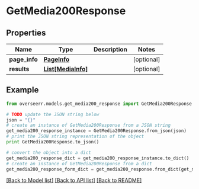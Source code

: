 # GetMedia200Response


## Properties
Name | Type | Description | Notes
------------ | ------------- | ------------- | -------------
**page_info** | [**PageInfo**](PageInfo.md) |  | [optional] 
**results** | [**List[MediaInfo]**](MediaInfo.md) |  | [optional] 

## Example

```python
from overseerr.models.get_media200_response import GetMedia200Response

# TODO update the JSON string below
json = "{}"
# create an instance of GetMedia200Response from a JSON string
get_media200_response_instance = GetMedia200Response.from_json(json)
# print the JSON string representation of the object
print GetMedia200Response.to_json()

# convert the object into a dict
get_media200_response_dict = get_media200_response_instance.to_dict()
# create an instance of GetMedia200Response from a dict
get_media200_response_form_dict = get_media200_response.from_dict(get_media200_response_dict)
```
[[Back to Model list]](../README.md#documentation-for-models) [[Back to API list]](../README.md#documentation-for-api-endpoints) [[Back to README]](../README.md)


